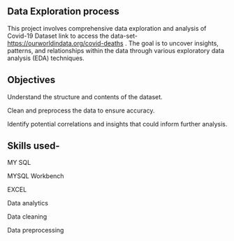 ## Data Exploration process
This project involves comprehensive data exploration and analysis of Covid-19 Dataset link to access the data-set-https://ourworldindata.org/covid-deaths . The goal is to uncover insights, patterns, and relationships within the data through various exploratory data analysis (EDA) techniques.
## Objectives
Understand the structure and contents of the dataset.

Clean and preprocess the data to ensure accuracy.

Identify potential correlations and insights that could inform further analysis.

## Skills  used-
MY SQL

MYSQL Workbench

EXCEL 

Data analytics 

Data cleaning 

Data preprocessing 


